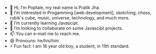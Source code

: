 - 👋 Hi, I’m Poptale, my real name is Pratik Jha.
- 👀 I’m interested in Progamming [web development], sketching, chess, rubik's cube, music, universe, technology, and much more.
- 🌱 I’m currently learning Javascipt.
- 💞️ I’m looking to collaborate on some Javascipt projects.
- 📫 You can e-mail me to reach me.
- 😄 Pronouns: he/his/him
- ⚡ Fun fact: I am 16 year old boy, a student, in 11th standard.
